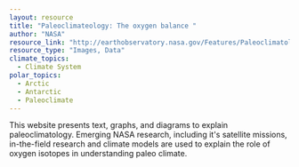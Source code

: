 ```yaml
---
layout: resource
title: "Paleoclimateology: The oxygen balance "
author: "NASA"
resource_link: "http://earthobservatory.nasa.gov/Features/Paleoclimatology_OxygenBalance/"
resource_type: "Images, Data"
climate_topics:
  - Climate System
polar_topics:
  - Arctic
  - Antarctic
  - Paleoclimate
---
```


This website presents text, graphs, and diagrams to explain paleoclimatology.  Emerging NASA research, including it's satellite missions,  in-the-field research and climate models are used to explain the role of oxygen isotopes in understanding paleo climate.
